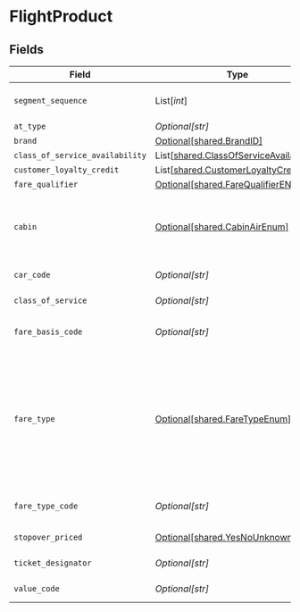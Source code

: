 # FlightProduct


## Fields

| Field                                                                                                       | Type                                                                                                        | Required                                                                                                    | Description                                                                                                 | Example                                                                                                     |
| ----------------------------------------------------------------------------------------------------------- | ----------------------------------------------------------------------------------------------------------- | ----------------------------------------------------------------------------------------------------------- | ----------------------------------------------------------------------------------------------------------- | ----------------------------------------------------------------------------------------------------------- |
| `segment_sequence`                                                                                          | List[*int*]                                                                                                 | :heavy_check_mark:                                                                                          | The Segment sequence                                                                                        | [23,45,67,89]                                                                                               |
| `at_type`                                                                                                   | *Optional[str]*                                                                                             | :heavy_minus_sign:                                                                                          | N/A                                                                                                         | FlightProduct                                                                                               |
| `brand`                                                                                                     | [Optional[shared.BrandID]](../../models/shared/brandid.md)                                                  | :heavy_minus_sign:                                                                                          | N/A                                                                                                         |                                                                                                             |
| `class_of_service_availability`                                                                             | List[[shared.ClassOfServiceAvailability](../../models/shared/classofserviceavailability.md)]                | :heavy_minus_sign:                                                                                          | N/A                                                                                                         |                                                                                                             |
| `customer_loyalty_credit`                                                                                   | List[[shared.CustomerLoyaltyCredit](../../models/shared/customerloyaltycredit.md)]                          | :heavy_minus_sign:                                                                                          | N/A                                                                                                         |                                                                                                             |
| `fare_qualifier`                                                                                            | [Optional[shared.FareQualifierENUM]](../../models/shared/farequalifierenum.md)                              | :heavy_minus_sign:                                                                                          | N/A                                                                                                         |                                                                                                             |
| `cabin`                                                                                                     | [Optional[shared.CabinAirEnum]](../../models/shared/cabinairenum.md)                                        | :heavy_minus_sign:                                                                                          | Specifies the cabin type (e.g. first, business, economy).                                                   | Economy                                                                                                     |
| `car_code`                                                                                                  | *Optional[str]*                                                                                             | :heavy_minus_sign:                                                                                          | The car code                                                                                                | P1234                                                                                                       |
| `class_of_service`                                                                                          | *Optional[str]*                                                                                             | :heavy_minus_sign:                                                                                          | The class of service                                                                                        | F                                                                                                           |
| `fare_basis_code`                                                                                           | *Optional[str]*                                                                                             | :heavy_minus_sign:                                                                                          | Fare basis code                                                                                             | HKG  SU  X/MOW  SU  KGD  598.78                                                                             |
| `fare_type`                                                                                                 | [Optional[shared.FareTypeEnum]](../../models/shared/faretypeenum.md)                                        | :heavy_minus_sign:                                                                                          | Defines the type of fares to return (Only public fares, Only private fares, Only agency private fares, Only |                                                                                                             |
| `fare_type_code`                                                                                            | *Optional[str]*                                                                                             | :heavy_minus_sign:                                                                                          | The ATPCO fare type code                                                                                    | ERU                                                                                                         |
| `stopover_priced`                                                                                           | [Optional[shared.YesNoUnknownEnum]](../../models/shared/yesnounknownenum.md)                                | :heavy_minus_sign:                                                                                          | Yes , No , Unknown                                                                                          |                                                                                                             |
| `ticket_designator`                                                                                         | *Optional[str]*                                                                                             | :heavy_minus_sign:                                                                                          | The ticket designator                                                                                       | BB5662Y                                                                                                     |
| `value_code`                                                                                                | *Optional[str]*                                                                                             | :heavy_minus_sign:                                                                                          | The value code                                                                                              | 365                                                                                                         |